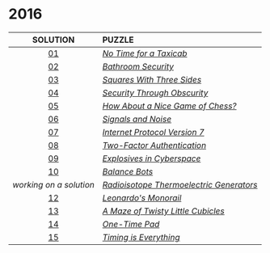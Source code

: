 # 2016

|        SOLUTION         | PUZZLE                                                                           |
|:-----------------------:|:---------------------------------------------------------------------------------|
|      [01](01.php)       | *[No Time for a Taxicab](https://adventofcode.com/2016/day/1)*                   |
|      [02](02.php)       | *[Bathroom Security](https://adventofcode.com/2016/day/2)*                       |
|      [03](03.php)       | *[Squares With Three Sides](https://adventofcode.com/2016/day/3)*                |
|      [04](04.php)       | *[Security Through Obscurity](https://adventofcode.com/2016/day/4)*              |
|      [05](05.php)       | *[How About a Nice Game of Chess?](https://adventofcode.com/2016/day/5)*         |
|      [06](06.php)       | *[Signals and Noise](https://adventofcode.com/2016/day/6)*                       |
|      [07](07.php)       | *[Internet Protocol Version 7](https://adventofcode.com/2016/day/7)*             |
|      [08](08.php)       | *[Two-Factor Authentication](https://adventofcode.com/2016/day/8)*               |
|      [09](09.php)       | *[Explosives in Cyberspace](https://adventofcode.com/2016/day/9)*                |
|      [10](10.php)       | *[Balance Bots](https://adventofcode.com/2016/day/10)*                           |
| *working on a solution* | *[Radioisotope Thermoelectric Generators](https://adventofcode.com/2016/day/11)* |
|      [12](12.php)       | *[Leonardo's Monorail](https://adventofcode.com/2016/day/12)*                    |
|      [13](13.php)       | *[A Maze of Twisty Little Cubicles](https://adventofcode.com/2016/day/13)*       |
|      [14](14.php)       | *[One-Time Pad](https://adventofcode.com/2016/day/14)*                           |
|      [15](15.php)       | *[Timing is Everything](https://adventofcode.com/2016/day/15)*                   |